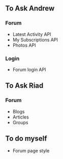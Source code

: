 ## To Ask Andrew
### Forum
- Latest Activity API
- My Subscriptions API
- Photos API
### Login
- Forum login API

## To Ask Riad
### Forum
- Blogs
- Articles
- Groups

## To do myself
- Forum page style
